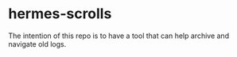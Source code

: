 # hermes-scrolls
The intention of this repo is to have a tool that can help archive and navigate old logs.
